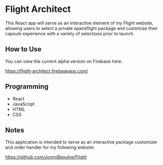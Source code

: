 # Flight Architect

This React app will serve as an interactive element of my Flight website, allowing users to select a private spaceflight package and customize their capsule experience with a variety of selections prior to launch.

## How to Use

You can view the current alpha version on Firebase here:

https://flight-architect.firebaseapp.com/

## Programming

* React
* JavaScript
* HTML
* CSS

## Notes

This application is intended to serve as an interactive package customizer and order handler for my following website:

https://github.com/JonnyBeoulve/Flight
